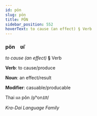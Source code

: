 ```yaml
---
id: pön
slug: pön
title: PÖN
sidebar_position: 552
hoverText: to cause (an effect) § Verb
---
```


### pön&emsp;<span kind="abugida">ʋ̃ı</span>

*to cause (an effect)* **§** Verb

**Verb**: to cause/produce

**Noun**: an effect/result

**Modifier**: casuable/producable

Thai ผล pǒn /pʰon˩˩˦/

*Kra-Dai Language Family*